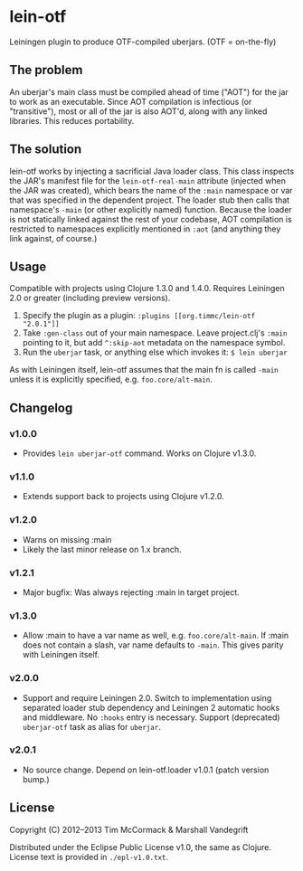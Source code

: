 # lein-otf

Leiningen plugin to produce OTF-compiled uberjars. (OTF = on-the-fly)

## The problem

An uberjar's main class must be compiled ahead of time ("AOT") for
the jar to work as an executable. Since AOT compilation is infectious
(or "transitive"), most or all of the jar is also AOT'd, along with
any linked libraries. This reduces portability.

## The solution

lein-otf works by injecting a sacrificial Java loader class.  This class
inspects the JAR's manifest file for the `lein-otf-real-main` attribute
(injected when the JAR was created), which bears the name of the
`:main` namespace or var that was specified in the dependent project.
The loader stub then calls that namespace's `-main` (or other explicitly
named) function.  Because the loader is not statically linked against
the rest of your codebase, AOT compilation is restricted to
namespaces explicitly mentioned in `:aot` (and anything they link
against, of course.)

## Usage

Compatible with projects using Clojure 1.3.0 and 1.4.0.  Requires Leiningen 2.0
or greater (including preview versions).

1. Specify the plugin as a plugin:
   `:plugins [[org.timmc/lein-otf "2.0.1"]]`
2. Take `:gen-class` out of your main namespace.  Leave project.clj's `:main`
   pointing to it, but add `^:skip-aot` metadata on the namespace symbol.
3. Run the `uberjar` task, or anything else which invokes it:
   `$ lein uberjar`

As with Leiningen itself, lein-otf assumes that the main fn is called `-main`
unless it is explicitly specified, e.g. `foo.core/alt-main`.

## Changelog

### v1.0.0

* Provides `lein uberjar-otf` command. Works on Clojure v1.3.0.

### v1.1.0

* Extends support back to projects using Clojure v1.2.0.

### v1.2.0

* Warns on missing :main
* Likely the last minor release on 1.x branch.

### v1.2.1

* Major bugfix: Was always rejecting :main in target project.

### v1.3.0

* Allow :main to have a var name as well, e.g. `foo.core/alt-main`. If
  :main does not contain a slash, var name defaults to `-main`. This gives
  parity with Leiningen itself.

### v2.0.0

* Support and require Leiningen 2.0.  Switch to implementation using separated
  loader stub dependency and Leiningen 2 automatic hooks and middleware.  No
  `:hooks` entry is necessary.  Support (deprecated) `uberjar-otf` task as
  alias for `uberjar`.

### v2.0.1

* No source change. Depend on lein-otf.loader v1.0.1 (patch version bump.)

## License

Copyright (C) 2012–2013 Tim McCormack & Marshall Vandegrift

Distributed under the Eclipse Public License v1.0, the same as Clojure.
License text is provided in `./epl-v1.0.txt`.
